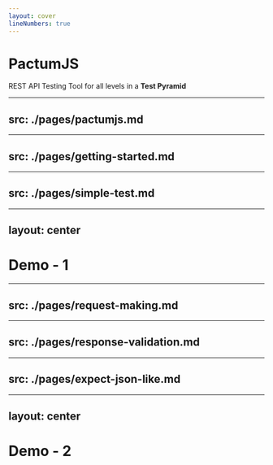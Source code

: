 ```yaml
---
layout: cover
lineNumbers: true
---
```


# PactumJS

REST API Testing Tool for all levels in a **Test Pyramid**

---
src: ./pages/pactumjs.md
---

---
src: ./pages/getting-started.md
---

---
src: ./pages/simple-test.md
---

---
layout: center
---

# Demo - 1

---
src: ./pages/request-making.md
---

---
src: ./pages/response-validation.md
---

---
src: ./pages/expect-json-like.md
---

---
layout: center
---

# Demo - 2